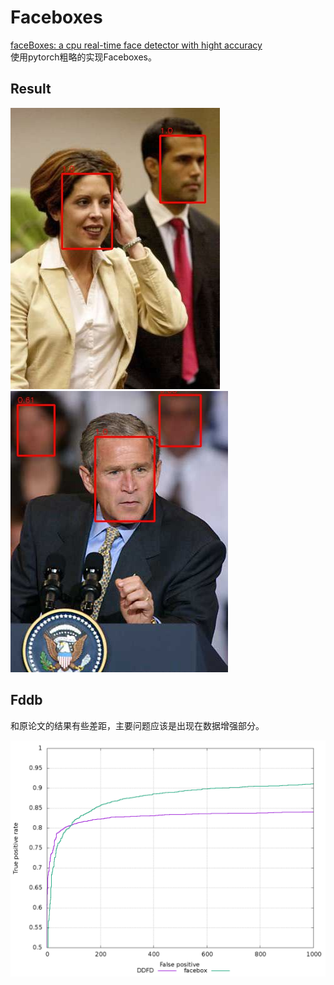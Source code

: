 # Faceboxes
[faceBoxes: a cpu real-time face detector with hight accuracy](https://arxiv.org/abs/1708.05234)  
使用pytorch粗略的实现Faceboxes。

## Result
![face1](picture/img_416.jpg)
![face2](picture/img_463.jpg)

## Fddb
和原论文的结果有些差距，主要问题应该是出现在数据增强部分。 

![fddb](picture/discROC-compare.png)